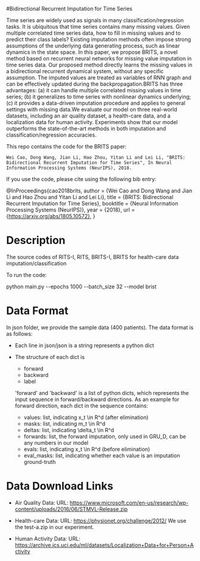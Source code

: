 #Bidirectional Recurrent Imputation for Time Series

Time series are widely used as signals in many classification/regression tasks. It is ubiquitous that time series contains many missing values. Given multiple correlated time series data, how to fill in missing values and to predict their class labels? Existing imputation methods often impose strong assumptions of the underlying data generating process, such as linear dynamics in the state space. In this paper, we propose BRITS, a novel method based on recurrent neural networks for missing value imputation in time series data. Our proposed method directly learns the missing values in a bidirectional recurrent dynamical system, without any specific assumption. The imputed values are treated as variables of RNN graph and can be effectively updated during the backpropagation.BRITS has three advantages: (a) it can handle multiple correlated missing values in time series; (b) it generalizes to time series with nonlinear dynamics underlying; (c) it provides a data-driven imputation procedure and applies to general settings with missing data.We evaluate our model on three real-world datasets, including an air quality dataset, a health-care data, and a localization data for human activity. Experiments show that our model outperforms the state-of-the-art methods in both imputation and classification/regression accuracies.


This repo contains the code for the BRITS paper:

```
Wei Cao, Dong Wang, Jian Li, Hao Zhou, Yitan Li and Lei Li, "BRITS: Bidirectional Recurrent Imputation for Time Series", In Neural Information Processing Systems (NeurIPS), 2018.
```

If you use the code, please cite using the following bib entry:

@InProceedings{cao2018brits,
  author    = {Wei Cao and Dong Wang and Jian Li and Hao Zhou and Yitan Li and Lei Li},
  title     = {BRITS: Bidirectional Recurrent Imputation for Time Series},
  booktitle = {Neural Information Processing Systems (NeurIPS)},
  year      = {2018},
  url       = {https://arxiv.org/abs/1805.10572},
}

# Description
The source codes of RITS-I, RITS, BRITS-I, BRITS for health-care data imputation/classification

To run the code:

python main.py --epochs 1000 --batch_size 32 --model brist

# Data Format
In json folder, we provide the sample data (400 patients).
The data format is as follows:

* Each line in json/json is a string represents a python dict
* The structure of each dict is
    * forward
    * backward
    * label

    'forward' and 'backward' is a list of python dicts, which represents the input sequence in forward/backward directions. As an example for forward direction, each dict in the sequence contains:
    * values: list, indicating x_t \in R^d (after elimination)
    * masks: list, indicating m_t \in R^d
    * deltas: list, indicating \delta_t \in R^d
    * forwards: list, the forward imputation, only used in GRU_D, can be any numbers in our model
    * evals: list, indicating x_t \in R^d (before elimination)
    * eval_masks: list, indicating whether each value is an imputation ground-truth

# Data Download Links

* Air Quality Data:
URL: https://www.microsoft.com/en-us/research/wp-content/uploads/2016/06/STMVL-Release.zip

* Health-care Data:
URL: https://physionet.org/challenge/2012/
We use the test-a.zip in our experiment.

* Human Activity Data:
URL: https://archive.ics.uci.edu/ml/datasets/Localization+Data+for+Person+Activity
